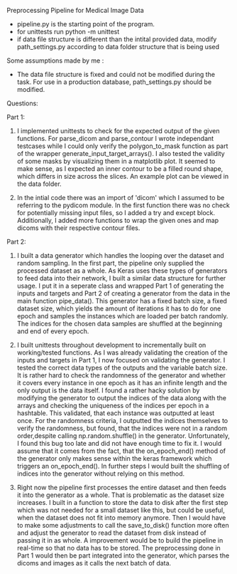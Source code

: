 Preprocessing Pipeline for Medical Image Data

- pipeline.py is the starting point of the program. 
- for unittests run python -m unittest 
- if data file structure is different than the intital provided data, modify path_settings.py according to data folder 
  structure that is being used

Some assumptions made by me :
 - The data file structure is fixed and could not be modified during the task. For use in a production database, 
  path_settings.py should be modified.

Questions:

Part 1:

1. I implemented unittests to check for the expected output of the given functions. For parse_dicom and parse_contour I wrote independant testcases while I could only verify the polygon_to_mask function as part of the wrapper generate_input_target_arrays(). I also tested the validity of some masks by visualizing them in a matplotlib plot. It seemed to make sense, as I expected an inner contour to be a filled round shape, which differs in size across the slices. An example plot can be viewed in the data folder. 

2. In the intial code there was an import of 'dicom' which I assumed to be referring to the pydicom module. In the first function there was no check for potentially missing input files, so I added a try and except block. Additionally, I added more functions to wrap the given ones and map dicoms with their respective contour files. 


Part 2:

1. I built a data generator which handles the looping over the dataset and random sampling. In the first part, the pipeline only supplied the processed dataset as a whole.
As Keras uses these types of generators to feed data into their network, I built a similar data structure for further usage. I put it in a seperate class and wrapped Part 1 of generating the inputs and targets and Part 2 of creating a generator from the data in the main function pipe_data(). This generator has a fixed batch size, a fixed dataset size, which yields the amount of iterations it has to do for one epoch and samples the instances which are loaded per batch randomly. The indices for the chosen data samples are shuffled at the beginning and end of every epoch. 

2. I built unittests throughout development to incrementally built on working/tested functions. As I was already validating the creation of the inputs and targets in Part 1, I now focused on validating the generator. I tested the correct data types of the outputs and the variable batch size. It is rather hard to check the randomness of the generator and whether it covers every instance in one epoch as it has an infinite length and the only output is the data itself. I found a rather hacky solution by modifying the generator to output the indices of the data along with the arrays and checking the uniqueness of the indices per epoch in a hashtable. This validated, that each instance was outputted at least once. For the randomness criteria, I outputted the indices themselves to verify the randomness, but found, that the indices were not in a random order,despite calling np.random.shuffle() in the generator. Unfortunately, I found this bug too late and did not have enough time to fix it. I would assume that it comes from the fact, that the on_epoch_end() method of the generator only makes sense within the keras framework which triggers an on_epoch_end(). In further steps I would built the shuffling of indices into the generator without relying on this method.

3. Right now the pipeline first processes the entire dataset and then feeds it into the generator as a whole. That is problematic as the dataset size increases. I built in a function to store the data to disk after the first step which was not needed for a small dataset like this, but could be useful, when the dataset does not fit into memory anymore. Then I would have to make some adjustments to call the save_to_disk() function more often and adjust the generator to read the dataset from disk instead of passing it in as whole. A improvement would be to build the pipeline in real-time so that no data has to be stored. The preprocessing done in Part 1 would then be part integrated into the generator, which parses the dicoms and images as it calls the next batch of data. 